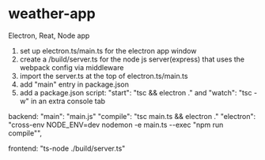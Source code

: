 # weather-app

Electron, Reat, Node app

1. set up electron.ts/main.ts for the electron app window
2. create a /build/server.ts for the node js server(express) that uses the webpack config via middleware
3. import the server.ts at the top of electron.ts/main.ts
4. add "main" entry in package.json
5. add a package.json script: "start": "tsc && electron ." and "watch": "tsc -w" in an extra console tab

backend:
"main": "main.js"
"compile": "tsc main.ts && electron ."
"electron": "cross-env NODE_ENV=dev nodemon -e main.ts --exec \"npm run compile\"",

frontend:
"ts-node ./build/server.ts"
